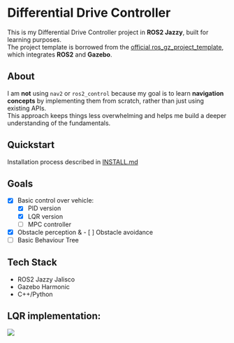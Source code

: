 # Differential Drive Controller

This is my Differential Drive Controller project in **ROS2 Jazzy**, built for learning purposes.  
The project template is borrowed from the [official ros_gz_project_template](https://github.com/gazebosim/ros_gz_project_template), which integrates **ROS2** and **Gazebo**.

## About

I am **not** using `nav2` or `ros2_control` because my goal is to learn **navigation concepts** by implementing them from scratch, rather than just using existing APIs.  
This approach keeps things less overwhelming and helps me build a deeper understanding of the fundamentals.

## Quickstart

Installation process described in [INSTALL.md]()

## Goals

- [x] Basic control over vehicle:
  - [x] PID version
  - [x] LQR version
  - [ ] MPC controller
- [x] Obstacle perception & - [ ] Obstacle avoidance
- [ ] Basic Behaviour Tree

## Tech Stack 

- ROS2 Jazzy Jalisco
- Gazebo Harmonic
- C++/Python

## LQR implementation: 
![](https://github.com/rainingmp3/differential_drive/blob/main/docs/Screencast%20from%202025-09-15%2018-51-45.gif)

